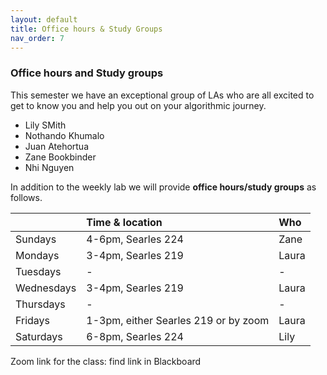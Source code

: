 ```yaml
---
layout: default 
title: Office hours & Study Groups 
nav_order: 7
---
```



### Office hours and Study groups 

This semester we have an exceptional group of LAs who are all excited to get to know you and help you out on your algorithmic journey. 

 * Lily SMith  
 * Nothando Khumalo 
 * Juan Atehortua 
 * Zane Bookbinder
 * Nhi Nguyen 



In addition to the weekly lab we will provide **office hours/study groups** as follows. 


|              |   Time  & location     | Who  |
|:-------------|:-------------|:---------------|
| Sundays      | 4-6pm, Searles 224  | Zane |
| Mondays      | 3-4pm, Searles 219  | Laura  |
| Tuesdays     | -  | -  |
| Wednesdays   | 3-4pm, Searles 219  | Laura  |
| Thursdays    | -  | -  |
| Fridays    | 1-3pm, either Searles 219 or by zoom  | Laura  |
| Saturdays    | 6-8pm, Searles 224  | Lily  |


Zoom link for the class:  find link in Blackboard 
